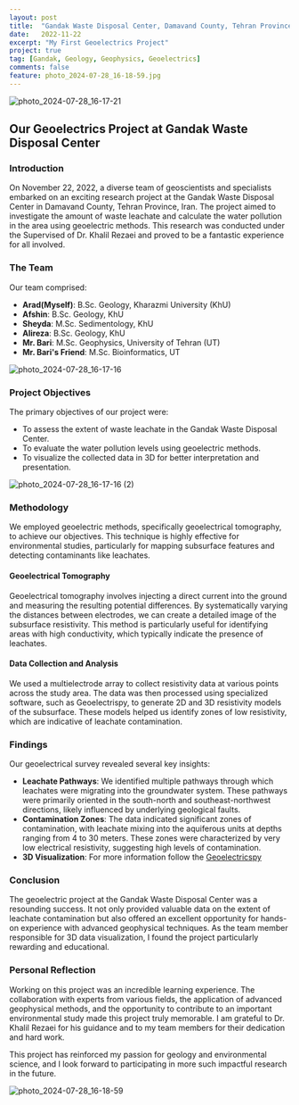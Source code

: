```yaml
---
layout: post
title:  "Gandak Waste Disposal Center, Damavand County, Tehran Province, Iran"
date:   2022-11-22
excerpt: "My First Geoelectrics Project"
project: true
tag: [Gandak, Geology, Geophysics, Geoelectrics]
comments: false
feature: photo_2024-07-28_16-18-59.jpg
---
```


![photo_2024-07-28_16-17-21](https://github.com/user-attachments/assets/3788f3e5-436c-44d2-94f1-9cc48f1d54b4)

## Our Geoelectrics Project at Gandak Waste Disposal Center

### Introduction

On November 22, 2022, a diverse team of geoscientists and specialists embarked on an exciting research project at the Gandak Waste Disposal Center in Damavand County, Tehran Province, Iran. The project aimed to investigate the amount of waste leachate and calculate the water pollution in the area using geoelectric methods. This research was conducted under the Supervised of Dr. Khalil Rezaei and proved to be a fantastic experience for all involved.

### The Team

Our team comprised:
- **Arad(Myself)**: B.Sc. Geology, Kharazmi University (KhU)
- **Afshin**: B.Sc. Geology, KhU
- **Sheyda**: M.Sc. Sedimentology, KhU
- **Alireza**: B.Sc. Geology, KhU
- **Mr. Bari**: M.Sc. Geophysics, University of Tehran (UT)
- **Mr. Bari's Friend**: M.Sc. Bioinformatics, UT

![photo_2024-07-28_16-17-16](https://github.com/user-attachments/assets/8ae1e261-2645-4853-a7bb-35d9ccfb4d60)

### Project Objectives

The primary objectives of our project were:
- To assess the extent of waste leachate in the Gandak Waste Disposal Center.
- To evaluate the water pollution levels using geoelectric methods.
- To visualize the collected data in 3D for better interpretation and presentation.

![photo_2024-07-28_16-17-16 (2)](https://github.com/user-attachments/assets/b03ad9b5-9e7b-4586-a85c-2a258eac1479)

### Methodology

We employed geoelectric methods, specifically geoelectrical tomography, to achieve our objectives. This technique is highly effective for environmental studies, particularly for mapping subsurface features and detecting contaminants like leachates.

#### Geoelectrical Tomography

Geoelectrical tomography involves injecting a direct current into the ground and measuring the resulting potential differences. By systematically varying the distances between electrodes, we can create a detailed image of the subsurface resistivity. This method is particularly useful for identifying areas with high conductivity, which typically indicate the presence of leachates.

#### Data Collection and Analysis

We used a multielectrode array to collect resistivity data at various points across the study area. The data was then processed using specialized software, such as Geoelectrispy, to generate 2D and 3D resistivity models of the subsurface. These models helped us identify zones of low resistivity, which are indicative of leachate contamination.

### Findings

Our geoelectrical survey revealed several key insights:
- **Leachate Pathways**: We identified multiple pathways through which leachates were migrating into the groundwater system. These pathways were primarily oriented in the south-north and southeast-northwest directions, likely influenced by underlying geological faults.
- **Contamination Zones**: The data indicated significant zones of contamination, with leachate mixing into the aquiferous units at depths ranging from 4 to 30 meters. These zones were characterized by very low electrical resistivity, suggesting high levels of contamination.
- **3D Visualization**: For more information follow the [Geoelectricspy](https://aradfarahani.com//Geoelectricspy/)

### Conclusion

The geoelectric project at the Gandak Waste Disposal Center was a resounding success. It not only provided valuable data on the extent of leachate contamination but also offered an excellent opportunity for hands-on experience with advanced geophysical techniques. As the team member responsible for 3D data visualization, I found the project particularly rewarding and educational.

### Personal Reflection

Working on this project was an incredible learning experience. The collaboration with experts from various fields, the application of advanced geophysical methods, and the opportunity to contribute to an important environmental study made this project truly memorable. I am grateful to Dr. Khalil Rezaei for his guidance and to my team members for their dedication and hard work.

This project has reinforced my passion for geology and environmental science, and I look forward to participating in more such impactful research in the future.

![photo_2024-07-28_16-18-59](https://github.com/user-attachments/assets/4394bb34-7825-4fbc-bc40-95c7ff3a6fe9)
